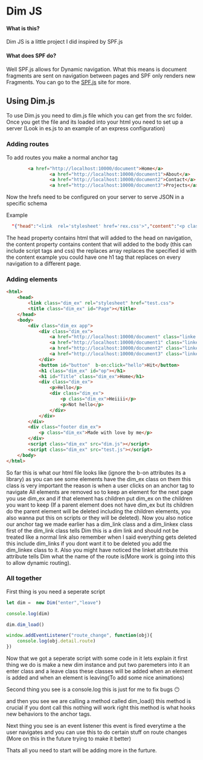 # Dim JS

#### What is this?

Dim JS is a little project I did inspired by SPF.js

#### What does SPF do?

Well SPF.js allows for Dynamic navigation. What this means is document fragments are sent on navigation between pages and SPF only renders new Fragments. You can go to the [SPF.js](http://youtube.github.io/spfjs/) site for more.

## Using Dim.js

To use Dim.js you need to dim.js file which you can get from the src folder.
Once you get the file and its loaded into your html you need to set up a server (Look in es.js to an example of an express configuration)

### Adding routes
To add routes you make a normal anchor tag 
```html
        <a href="http://localhost:10000/document">Home</a>
				<a href="http://localhost:10000/document1">About</a>
				<a href="http://localhost:10000/document2">Contact</a>
				<a href="http://localhost:10000/document3">Projects</a>
```
Now the hrefs need to be configured on your server to serve JSON in a specific schema 

Example
```json
  "{"head":"<link  rel='stylesheet' href='rex.css'>","content":"<p class='yu'>Lorem ipsum dolor sit amet, consectetur adipiscing elit, sed do eiusmod tempor incididunt ut labore et dolore magna aliqua. Ut enim ad minim veniam, quis nostrud exercitation ullamco laboris nisi ut aliquip ex ea commodo consequat. Duis aute irure dolor in reprehenderit in voluptate velit esse cillum dolore eu fugiat nulla pariatur. Excepteur sint occaecat cupidatat non proident, sunt in culpa qui officia deserunt mollit anim id est laborum.</p> <p>THIS IS SOME TEXT</p>","replaces":[{"id":"Title","content":"<h1 id='Title' class='Title dim_ex'>Paragraph 1<h1>"},{"id":"Page","content":"<title class='dim_ex' id='Page'>Paragraph 1</title>"}]}"
```
The head property contains html that will added to the head on navigation, the content property contains content that will added to the body (this can include script tags and css) the replaces array replaces the specified id with the content example you could have one h1 tag that replaces on every navigation to a different page.

### Adding elements

```html
<html>
	<head>
		<link class="dim_ex" rel="stylesheet" href="test.css">
		<title class="dim_ex" id="Page"></title>
	</head>
	<body>
		<div class="dim_ex app">
			<div class="dim_ex">
				<a href="http://localhost:10000/document" class="linke dim_link dim_linkex" linket="doc1?e=9">Home</a>
				<a href="http://localhost:10000/document1" class="linke dim_link dim_linkex" linket="doc2">About</a>
				<a href="http://localhost:10000/document2" class="linke dim_link dim_linkex" linket="doc3">Contact</a>
				<a href="http://localhost:10000/document3" class="linke dim_link dim_linkex" linket="doc4">Projects</a>
			</div>
			<button id="button"  b-on:click="hello">Hit</button>
			<h1 class="dim_ex" id="op"></h1>
			<h1 id="Title" class="dim_ex">Home</h1>
			<div class="dim_ex">
				<p>Hello</p>
				<div class="dim_ex">
					<p class="dim_ex">Heiiii</p>
					<p>Not hello</p>
				</div>
			</div>
		</div>
		<div class="footer dim_ex">
			<p class="dim_ex">Made with love by me</p>
		</div>
		<script class="dim_ex" src="dim.js"></script>
		<script class="dim_ex" src="test.js"></script>
	</body>
</html>
````
So far this is what our html file looks like (ignore the b-on attributes its a library) as you can see some elements have the dim_ex class on them this class is very important the reason is when a user clicks on an anchor tag to navigate All elements are removed so to keep an element for the next page you use dim_ex and if that element has children put dim_ex on the children you want to keep (If a parent element does not have dim_ex but its children do the parent element will be deleted including the children elements, you also wanna put this on scripts or they will be deleted). Now you also notice our anchor tag we made earlier has a dim_link class and a dim_linkex class first of the dim_link class tells Dim this is a dim link and should not be treated like a normal link also remember when I said everything gets deleted this include dim_links if you dont want it to be deleted you add the dim_linkex class to it. Also you might have noticed the linket attribute this attribute tells Dim what the name of the route is(More work is going into this to allow dynamic routing).

### All together

First thing is you need a seperate script

```js
let dim =  new Dim("enter","leave")

console.log(dim)

dim.dim_load()

window.addEventListener("route_change", function(obj){
    console.log(obj.detail.route)
})
```
Now that we got a seperate script with some code in it lets explain it first thing we do is make a new dim instance and put two paremeters into it an enter class and a leave class these classes will be added when an element is added and when an element is leaving(To add some nice animations)

Second thing you see is a console.log this is just for me to fix bugs 😶

and then you see we are calling a method called dim_load() this method is crucial if you dont call this nothing will work right this method is what hooks new behaviors to the anchor tags.

Next thing you see is an event listener this event is fired everytime a the user navigates and you can use this to do certain stuff on route changes (More on this in the future trying to make it better)

Thats all you need to start will be adding more in the furture.

